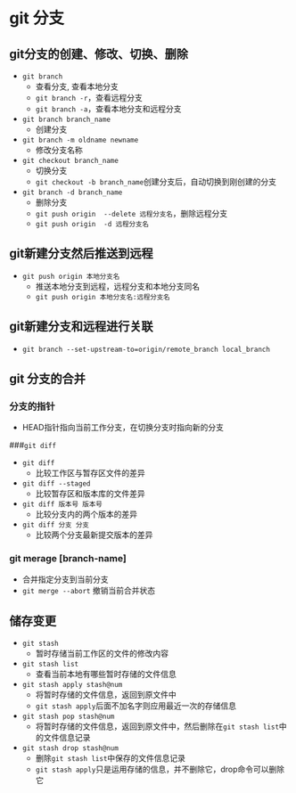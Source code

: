 # git 分支

## git分支的创建、修改、切换、删除

- `git branch`
  - 查看分支, 查看本地分支
  - `git branch -r`，查看远程分支
  - `git branch -a`，查看本地分支和远程分支
- `git branch branch_name`
  - 创建分支
- `git branch -m oldname newname`
  - 修改分支名称
- `git checkout branch_name`
  - 切换分支
  - `git checkout -b branch_name`创建分支后，自动切换到刚创建的分支
- `git branch -d branch_name`
  - 删除分支
  - `git push origin  --delete 远程分支名`，删除远程分支
  - `git push origin  -d 远程分支名`

## git新建分支然后推送到远程

- `git push origin 本地分支名`
  - 推送本地分支到远程，远程分支和本地分支同名
  - `git push origin 本地分支名:远程分支名`

## git新建分支和远程进行关联

- `git branch --set-upstream-to=origin/remote_branch local_branch`

## git 分支的合并

### 分支的指针

- HEAD指针指向当前工作分支，在切换分支时指向新的分支

###`git diff`

- `git diff`
  - 比较工作区与暂存区文件的差异
- `git diff --staged`
  - 比较暂存区和版本库的文件差异
- `git diff 版本号 版本号`
  - 比较分支内的两个版本的差异
- `git diff 分支 分支`
  - 比较两个分支最新提交版本的差异

### git merage [branch-name]

- 合并指定分支到当前分支 
- `git merge --abort` 撤销当前合并状态

## 储存变更

- `git stash`
  - 暂时存储当前工作区的文件的修改内容
- `git stash list`
  - 查看当前本地有哪些暂时存储的文件信息
- `git stash apply stash@num`
  - 将暂时存储的文件信息，返回到原文件中
  - `git stash apply`后面不加名字则应用最近一次的存储信息
- `git stash pop stash@num`
  - 将暂时存储的文件信息，返回到原文件中，然后删除在`git stash list`中的文件信息记录
- `git stash drop stash@num`
  - 删除`git stash list`中保存的文件信息记录
  - `git stash apply`只是运用存储的信息，并不删除它，drop命令可以删除它
